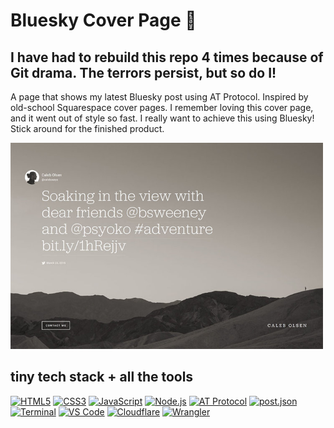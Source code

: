 # Bluesky Cover Page 🦋

## I have had to rebuild this repo 4 times because of Git drama. The terrors persist, but so do I!

A page that shows my latest Bluesky post using AT Protocol. Inspired by old-school Squarespace cover pages. I remember loving this cover page, and it went out of style so fast. I really want to achieve this using Bluesky! Stick around for the finished product.

<img src="img/echo.jpg" alt="echo squarespace cover page with tweet" width="500" />

## tiny tech stack + all the tools

[![HTML5](https://img.shields.io/badge/HTML5-fab387?style=flat-square&logo=html5&logoColor=black)](https://developer.mozilla.org/en-US/docs/Web/HTML)
[![CSS3](https://img.shields.io/badge/CSS3-f9e2af?style=flat-square&logo=css3&logoColor=black)](https://developer.mozilla.org/en-US/docs/Web/CSS)
[![JavaScript](https://img.shields.io/badge/JavaScript-f5c2e7?style=flat-square&logo=javascript&logoColor=black)](https://developer.mozilla.org/en-US/docs/Web/JavaScript)
[![Node.js](https://img.shields.io/badge/Node.js-a6e3a1?style=flat-square&logo=nodedotjs&logoColor=black)](https://nodejs.org)
[![AT Protocol](https://img.shields.io/badge/ATPROTO-89dceb?style=flat-square&logo=bluesky&logoColor=black)](https://atproto.com)
[![post.json](https://img.shields.io/badge/post.json-cba6f7?style=flat-square&logo=json&logoColor=black)](https://www.json.org/json-en.html)
[![Terminal](https://img.shields.io/badge/Terminal-94e2d5?style=flat-square&logo=gnubash&logoColor=black)](https://www.gnu.org/software/bash/)
[![VS Code](https://img.shields.io/badge/</>%20VS%20Code-b4befe?style=flat-square&logo=visualstudiocode&logoColor=black)](https://code.visualstudio.com/)
[![Cloudflare](https://img.shields.io/badge/Cloudflare-fab387?style=flat-square&logo=cloudflare&logoColor=black)](https://cloudflare.com)
[![Wrangler](https://img.shields.io/badge/Wrangler-f9e2af?style=flat-square&logo=cloudflare&logoColor=black)](https://developers.cloudflare.com/workers/wrangler/)
